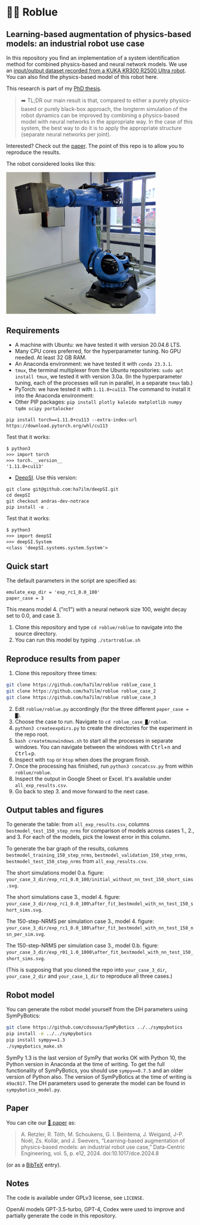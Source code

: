 # 🦾🔵 Roblue

## Learning-based augmentation of physics-based models: an industrial robot use case

In this repository you find an implementation of a system identification method for combined physics-based and neural network models. We use an [input/output dataset recorded from a KUKA KR300 R2500 Ultra robot](https://www.nonlinearbenchmark.org/benchmarks/industrial-robot). You can also find the physics-based model of this robot here.  

This research is part of my [PhD thesis](https://lirias.kuleuven.be/4129222&lang=en).

> ➡️ TL;DR our main result is that, compared to either a purely physics-based or purely black-box approach, the longterm simulation of the robot dynamics can be improved by combining a physics-based model with neural networks in the appropriate way. In the case of this system, the best way to do it is to apply the appropriate structure (separate neural networks per joint).

Interested? Check out the [paper](http://dx.doi.org/10.1017/dce.2024.8). The point of this repo is to allow you to reproduce the results.

The robot considered looks like this:

<img src="roblue.png" width="400px"></img>

## Requirements

- A machine with Ubuntu: we have tested it with version 20.04.6 LTS.
- Many CPU cores preferred, for the hyperparameter tuning. No GPU needed. At least 32 GB RAM.
- An Anaconda environment: we have tested it with `conda 23.3.1`.
- `tmux`, the terminal multiplexer from the Ubuntu repositories: `sudo apt install tmux`, we tested it with version 3.0a. (In the hyperparameter tuning, each of the processes will run in parallel, in a separate `tmux` tab.)
- PyTorch: we have tested it with `1.11.0+cu113`. The command to install it into the Anaconda environment: 
- Other PIP packages: `pip install plotly kaleido matplotlib numpy tqdm scipy portalocker`

```
pip install torch==1.11.0+cu113 --extra-index-url https://download.pytorch.org/whl/cu113
```
Test that it works:
```
$ python3
>>> import torch
>>> torch.__version__
'1.11.0+cu113'
```

- [DeepSI](https://github.com/GerbenBeintema/deepSI). Use this version:
```
git clone git@github.com:ha7ilm/deepSI.git
cd deepSI
git checkout andras-dev-notrace
pip install -e .
```
Test that it works:
```
$ python3
>>> import deepSI
>>> deepSI.System
<class 'deepSI.systems.system.System'>
```

## Quick start

The default parameters in the script are specified as:

    emulate_exp_dir = 'exp_rc1_0.0_100'
    paper_case = 3

This means model 4. ("rc1") with a neural network size 100, weight decay set to 0.0, and case 3.

1. Clone this repository and type `cd roblue/roblue` to navigate into the source directory. 
2. You can run this model by typing `./startroblue.sh`

## Reproduce results from paper

1. Clone this repository three times:

```bash
git clone https://github.com/ha7ilm/roblue roblue_case_1
git clone https://github.com/ha7ilm/roblue roblue_case_2
git clone https://github.com/ha7ilm/roblue roblue_case_3
```

2. Edit `roblue/roblue.py` accordingly (for the three different `paper_case = █`).
3. Choose the case to run. Navigate to `cd roblue_case_█/roblue`.
2. `python3 createexpdirs.py` to create the directories for the experiment in the repo root. 
3. `bash createtmuxwindows.sh` to start all the processes in separate windows. You can navigate between the windows with <kbd>Ctrl</kbd>+<kbd>n</kbd> and <kbd>Ctrl</kbd>+<kbd>p</kbd>.
4. Inspect with `top` or `htop` when does the program finish. 
5. Once the processing has finished, run `python3 concatcsv.py` from within `roblue/roblue`. 
6. Inspect the output in Google Sheet or Excel. It's available under `all_exp_results.csv`.
7. Go back to step 3. and move forward to the next case.

## Output tables and figures

To generate the table: from `all_exp_results.csv`, columns `bestmodel_test_150_step_nrms` for comparison of models across cases 1., 2., and 3. For each of the models, pick the lowest error in this column.

To generate the bar graph of the results, columns `bestmodel_training_150_step_nrms`, `bestmodel_validation_150_step_nrms`, `bestmodel_test_150_step_nrms` from `all_exp_results.csv`.

The short simulations model 0.a. figure: `your_case_3_dir/exp_rc1_0.0_100/initial_without_nn_test_150_short_sims.svg`.

The short simulations case 3., model 4. figure: `your_case_3_dir/exp_rc1_0.0_100\after_fit_bestmodel_with_nn_test_150_short_sims.svg`.

The 150-step-NRMS per simulation case 3., model 4. figure: `your_case_3_dir/exp_rc1_0.0_100\after_fit_bestmodel_with_nn_test_150_nsn_per_sim.svg`.

The 150-step-NRMS per simulation case 3., model 0.b. figure: `your_case_3_dir/exp_r01_1.0_1000\after_fit_bestmodel_with_nn_test_150_short_sims.svg`.

(This is supposing that you cloned the repo into `your_case_3_dir`, `your_case_2_dir` and `your_case_1_dir` to reproduce all three cases.)

## Robot model

You can generate the robot model yourself from the DH parameters using SymPyBotics: 

```bash
git clone https://github.com/cdsousa/SymPyBotics ../../sympybotics
pip install -e ../../sympybotics
pip install sympy==1.3
./sympybotics_make.sh
```

SymPy 1.3 is the last version of SymPy that works OK with Python 10, the Python version in Anaconda at the time of writing. 
To get the full functionality of SymPyBotics, you should use `sympy==0.7.5` and an older version of Python also. 
The version of SymPyBotics at the time of writing is `49ac817`.
The DH parameters used to generate the model can be found in `sympybotics_model.py`.

## Paper <a name="paper"></a>

You can cite our [📜 paper](https://www.cambridge.org/core/journals/data-centric-engineering/article/learningbased-augmentation-of-physicsbased-models-an-industrial-robot-use-case/7AD013ACA2A48761D3F5FD956239B6A4?utm_campaign=shareaholic&utm_medium=copy_link&utm_source=bookmark) as:

> A. Retzler, R. Tóth, M. Schoukens, G. I. Beintema, J. Weigand, J-P. Noël, Zs. Kollár, and J. Swevers, “Learning-based augmentation of physics-based models: an industrial robot use case,” Data-Centric Engineering, vol. 5, p. e12, 2024. doi:10.1017/dce.2024.8

(or as a [BibTeX](https://www.doi2bib.org/bib/10.1017/dce.2024.8) entry).

## Notes

The code is available under GPLv3 license, see `LICENSE`.

OpenAI models GPT-3.5-turbo, GPT-4, Codex were used to improve and partially generate the code in this repository. 
